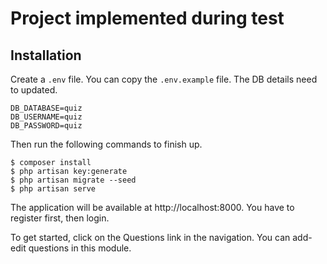 # Project implemented during test

## Installation

Create a `.env` file. You can copy the `.env.example` file. The DB details need to updated.

````
DB_DATABASE=quiz
DB_USERNAME=quiz
DB_PASSWORD=quiz
````

Then run the following commands to finish up.
````
$ composer install
$ php artisan key:generate
$ php artisan migrate --seed
$ php artisan serve
````

The application will be available at http://localhost:8000. You have to register first, then login.

To get started, click on the Questions link in the navigation. You can add-edit questions in this module.
